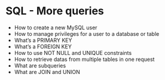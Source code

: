 # SQL - More queries

+ How to create a new MySQL user
+ How to manage privileges for a user to a database or table
+ What’s a PRIMARY KEY
+ What’s a FOREIGN KEY
+ How to use NOT NULL and UNIQUE constraints
+ How to retrieve datas from multiple tables in one request
+ What are subqueries
+ What are JOIN and UNION